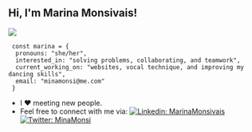 <h2> Hi, I'm Marina Monsivais!</h2> 
<img src="https://media.giphy.com/media/kDkUNHvbB6vjqeWSyp/giphy.gif">

     const marina = {
      pronouns: "she/her",
      interested_in: "solving problems, collaborating, and teamwork",
      current_working_on: "websites, vocal technique, and improving my dancing skills",
      email: "minamonsi@me.com"
     }

- I :heart: meeting new people.
- Feel free to connect with me via: [![Linkedin: MarinaMonsivais](https://img.shields.io/badge/-MarinaMonsivais-blue?style=flat-square&logo=Linkedin&logoColor=white&link=https://www.linkedin.com/in/thaianebraga/)](https://www.linkedin.com/in/marinamonsivais-webdev/)
  [![Twitter: MinaMonsi ](https://img.shields.io/twitter/follow/MinaMonsi?style=social)](https://twitter.com/minamonsi)

<!--
**MinaMonsi/MinaMonsi** is a ✨ _special_ ✨ repository because its `README.md` (this file) appears on your GitHub profile.

